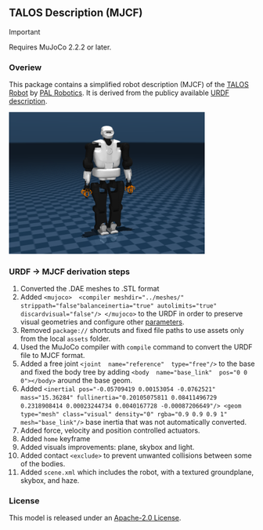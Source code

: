 ## TALOS Description (MJCF)

> [!IMPORTANT]
> Requires MuJoCo 2.2.2 or later.

### Overiew

This package contains a simplified robot description (MJCF) of the [TALOS Robot](https://pal-robotics.com/robots/talos/) by [PAL Robotics](https://pal-robotics.com/). It is derived from the publicy available [URDF description](https://github.com/pal-robotics/talos_robot/tree/kinetic-devel/talos_description). 

<p float="left">
  <img src="talos.png" width="400">
</p>


### URDF -> MJCF derivation steps

 1. Converted the .DAE meshes to .STL format
 2.  Added   `<mujoco>  <compiler meshdir="../meshes/" strippath="false"balanceinertia="true" autolimits="true" discardvisual="false"/> </mujoco>` to the URDF in order to preserve visual geometries and configure other [parameters](https://mujoco.readthedocs.io/en/stable/XMLreference.html#compiler).
 3. Removed `package://` shortcuts and fixed file paths to use assets only from the local `assets` folder. 
 4.  Used the MuJoCo compiler with `compile` command to convert the URDF file to MJCF  format.
 5. Added a free joint `<joint  name="reference"  type="free"/>` to the base and fixed the body tree by adding `<body  name="base_link"  pos="0 0 0"></body>` around the base geom.
 6. Added `<inertial pos="-0.05709419 0.00153054 -0.0762521" mass="15.36284" fullinertia="0.20105075811 0.08411496729 0.2318908414 0.00023244734 0.0040167728 -0.00087206649"/> <geom type="mesh" class="visual" density="0" rgba="0.9 0.9 0.9 1" mesh="base_link"/>` base inertia that was not automatically converted.
 7. Added force, velocity and position controlled actuators.
 8. Added `home` keyframe
 9.  Added visuals improvements: plane, skybox and light. 
 10.  Added contact `<exclude>` to prevent unwanted collisions between some of the bodies.
 11. Added `scene.xml` which includes the robot, with a textured groundplane, skybox, and haze.


### License

This model is released under an [Apache-2.0 License](LICENSE).

